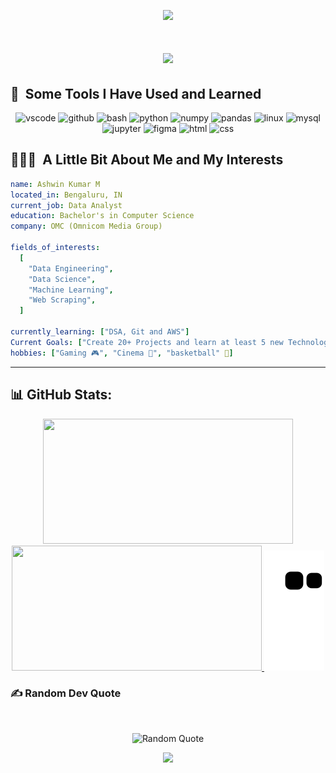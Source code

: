 <p align="center">
  <img src="https://capsule-render.vercel.app/api?type=waving&color=gradient&text=Hello!👋&height=100&section=header"/>
</p>

<h1 align="center">
  <a href="https://git.io/typing-svg">
    <img src="https://readme-typing-svg.herokuapp.com/?lines=Myself+Ashwin+Kumar!;&center=true&size=30">
  </a>
</h1>

<h2> 🚀 &nbsp;Some Tools I Have Used and Learned</h2>
<p align="center">
  <img src="https://cdn.jsdelivr.net/gh/devicons/devicon/icons/vscode/vscode-original.svg" alt="vscode" width="45" height="45"/>
  <img src="https://cdn.jsdelivr.net/gh/devicons/devicon/icons/github/github-original.svg" alt="github" width="45" height="45"/>
  <img src="https://cdn.jsdelivr.net/gh/devicons/devicon/icons/bash/bash-original.svg" alt="bash" width="45" height="45"/>
  <img src="https://cdn.jsdelivr.net/gh/devicons/devicon/icons/python/python-original.svg" alt="python" width="45" height="45" />
  <img src="https://cdn.jsdelivr.net/gh/devicons/devicon/icons/numpy/numpy-original.svg" alt="numpy" width="45" height="45" />
  <img src="https://cdn.jsdelivr.net/gh/devicons/devicon/icons/pandas/pandas-original-wordmark.svg" alt="pandas" width="45" height="45" />
  <img src="https://cdn.jsdelivr.net/gh/devicons/devicon/icons/linux/linux-original.svg" alt="linux" width="45" height="45"/>
  <img src="https://cdn.jsdelivr.net/gh/devicons/devicon/icons/mysql/mysql-plain-wordmark.svg" alt="mysql" width="45" height="45"/>
  <img src="https://cdn.jsdelivr.net/gh/devicons/devicon/icons/jupyter/jupyter-original-wordmark.svg" alt="jupyter" width="45" height="45"/>
  <img src="https://cdn.jsdelivr.net/gh/devicons/devicon/icons/figma/figma-original.svg" alt="figma" width="45" height="45"/>     
  <img src="https://cdn.jsdelivr.net/gh/devicons/devicon/icons/html5/html5-original.svg" alt="html" width="45" height="45" />
  <img src="https://cdn.jsdelivr.net/gh/devicons/devicon/icons/css3/css3-original.svg" alt="css" width="45" height="45"/>           
</p>

<h2> 👨🏻‍💻 &nbsp;A Little Bit About Me and My Interests</h2>

```yaml
name: Ashwin Kumar M
located_in: Bengaluru, IN
current_job: Data Analyst
education: Bachelor's in Computer Science 
company: OMC (Omnicom Media Group)

fields_of_interests:
  [
    "Data Engineering",
    "Data Science",
    "Machine Learning",
    "Web Scraping",
  ]
  
currently_learning: ["DSA, Git and AWS"]
Current Goals: ["Create 20+ Projects and learn at least 5 new Technologies."]
hobbies: ["Gaming 🎮", "Cinema 🎦", "basketball" 🏀]
```
  
---  

## 📊 GitHub Stats:
<p align="center">
<a href="https://github.com/ashwin044">
  <img width="400" height="200" src="https://github-readme-stats.vercel.app/api?username=ashwin044&theme=dark&hide_border=false&include_all_commits=false&count_private=false" />
  <img width="400" height="200" src="https://github-readme-streak-stats.herokuapp.com/?user=ashwin044&theme=dark&hide_border=false" />
  <img src="https://github.com/ashwin044/ashwin044/blob/output/github-contribution-grid-snake.svg" />
</a>
</p>


### ✍️ Random Dev Quote
<br>
<p align="center">
  <img src="https://quotes-github-readme.vercel.app/api?type=horizontal&theme=dark" alt="Random Quote">
</p>


<p align="center">
  <img src="https://capsule-render.vercel.app/api?type=waving&color=gradient&height=100&section=footer"/>
</p>
<!-- Proudly created with GPRM ( https://gprm.itsvg.in ) -->
